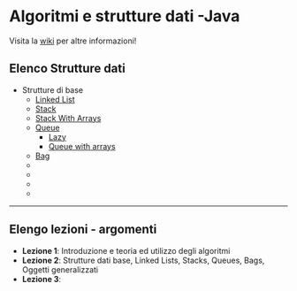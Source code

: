 # Algoritmi e strutture dati -Java
Visita la [wiki](https://github.com/follen99/AlgorithmsAndDataStructures_java/wiki) per altre informazioni!

## Elenco Strutture dati
- Strutture di base
  - [Linked List](https://github.com/follen99/AlgorithmsAndDataStructures_java/tree/main/src/main/java/DataStructures/LinkedList)
  - [Stack](https://github.com/follen99/AlgorithmsAndDataStructures_java/tree/main/src/main/java/DataStructures/Stack)
  - [Stack With Arrays](https://github.com/follen99/AlgorithmsAndDataStructures_java/tree/main/src/main/java/DataStructures/Array%20Stack) 
  - [Queue](https://github.com/follen99/AlgorithmsAndDataStructures_java/tree/main/src/main/java/DataStructures/Queue/Optimized)
    - [Lazy](https://github.com/follen99/AlgorithmsAndDataStructures_java/tree/main/src/main/java/DataStructures/Queue/Lazy)  
    - [Queue with arrays](https://github.com/follen99/AlgorithmsAndDataStructures_java/tree/main/src/main/java/DataStructures/Queue/ArrayQueue)
  - [Bag](https://github.com/follen99/AlgorithmsAndDataStructures_java/tree/main/src/main/java/DataStructures/Bag)
  - []()
  - []()
  - []()
  - []()


---
## Elengo lezioni - argomenti

- **Lezione 1**: Introduzione e teoria ed utilizzo degli algoritmi
- **Lezione 2**: Strutture dati base, Linked Lists, Stacks, Queues, Bags, Oggetti generalizzati
- **Lezione 3**: 
